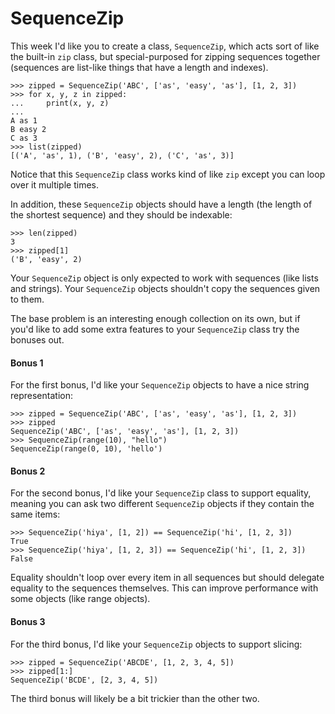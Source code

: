 # SequenceZip

This week I'd like you to create a class, `SequenceZip`, which acts sort of like the built-in `zip` class, but special-purposed for zipping sequences together (sequences are list-like things that have a length and indexes).

    >>> zipped = SequenceZip('ABC', ['as', 'easy', 'as'], [1, 2, 3])
    >>> for x, y, z in zipped:
    ...     print(x, y, z)
    ...
    A as 1
    B easy 2
    C as 3
    >>> list(zipped)
    [('A', 'as', 1), ('B', 'easy', 2), ('C', 'as', 3)]

Notice that this `SequenceZip` class works kind of like `zip` except you can loop over it multiple times.

In addition, these `SequenceZip` objects should have a length (the length of the shortest sequence) and they should be indexable:

    >>> len(zipped)
    3
    >>> zipped[1]
    ('B', 'easy', 2)

Your `SequenceZip` object is only expected to work with sequences (like lists and strings). Your `SequenceZip` objects shouldn't copy the sequences given to them.

The base problem is an interesting enough collection on its own, but if you'd like to add some extra features to your `SequenceZip` class try the bonuses out.

#### Bonus 1

For the first bonus, I'd like your `SequenceZip` objects to have a nice string representation:

    >>> zipped = SequenceZip('ABC', ['as', 'easy', 'as'], [1, 2, 3])
    >>> zipped
    SequenceZip('ABC', ['as', 'easy', 'as'], [1, 2, 3])
    >>> SequenceZip(range(10), "hello")
    SequenceZip(range(0, 10), 'hello')

#### Bonus 2

For the second bonus, I'd like your `SequenceZip` class to support equality, meaning you can ask two different `SequenceZip` objects if they contain the same items:

    >>> SequenceZip('hiya', [1, 2]) == SequenceZip('hi', [1, 2, 3])
    True
    >>> SequenceZip('hiya', [1, 2, 3]) == SequenceZip('hi', [1, 2, 3])
    False

Equality shouldn't loop over every item in all sequences but should delegate equality to the sequences themselves. This can improve performance with some objects (like range objects).

#### Bonus 3

For the third bonus, I'd like your `SequenceZip` objects to support slicing:

    >>> zipped = SequenceZip('ABCDE', [1, 2, 3, 4, 5])
    >>> zipped[1:]
    SequenceZip('BCDE', [2, 3, 4, 5])

The third bonus will likely be a bit trickier than the other two.
